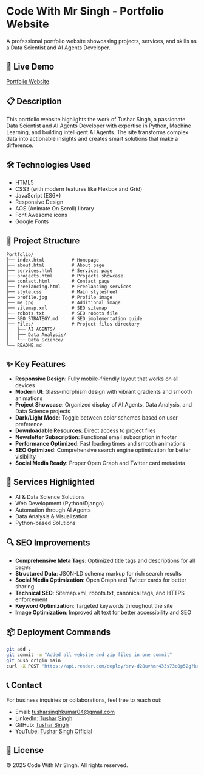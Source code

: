 # Code With Mr Singh - Portfolio Website

A professional portfolio website showcasing projects, services, and skills as a Data Scientist and AI Agents Developer.

## 🚀 Live Demo

[Portfolio Website](https://codewithmrsingh.onrender.com )

## 📋 Description

This portfolio website highlights the work of Tushar Singh, a passionate Data Scientist and AI Agents Developer with expertise in Python, Machine Learning, and building intelligent AI Agents. The site transforms complex data into actionable insights and creates smart solutions that make a difference.

## 🛠️ Technologies Used

- HTML5
- CSS3 (with modern features like Flexbox and Grid)
- JavaScript (ES6+)
- Responsive Design
- AOS (Animate On Scroll) library
- Font Awesome icons
- Google Fonts

## 📁 Project Structure

```
Portfolio/
├── index.html          # Homepage
├── about.html          # About page
├── services.html       # Services page
├── projects.html       # Projects showcase
├── contact.html        # Contact page
├── freelancing.html    # Freelancing services
├── style.css           # Main stylesheet
├── profile.jpg         # Profile image
├── me.jpg              # Additional image
├── sitemap.xml         # SEO sitemap
├── robots.txt          # SEO robots file
├── SEO_STRATEGY.md     # SEO implementation guide
├── Files/              # Project files directory
│   ├── AI AGENTS/
│   ├── Data Analysis/
│   └── Data Science/
└── README.md
```

## ✨ Key Features

- **Responsive Design**: Fully mobile-friendly layout that works on all devices
- **Modern UI**: Glass-morphism design with vibrant gradients and smooth animations
- **Project Showcase**: Organized display of AI Agents, Data Analysis, and Data Science projects
- **Dark/Light Mode**: Toggle between color schemes based on user preference
- **Downloadable Resources**: Direct access to project files
- **Newsletter Subscription**: Functional email subscription in footer
- **Performance Optimized**: Fast loading times and smooth animations
- **SEO Optimized**: Comprehensive search engine optimization for better visibility
- **Social Media Ready**: Proper Open Graph and Twitter card metadata

## 🎯 Services Highlighted

- AI & Data Science Solutions
- Web Development (Python/Django)
- Automation through AI Agents
- Data Analysis & Visualization
- Python-based Solutions

## 🔍 SEO Improvements

- **Comprehensive Meta Tags**: Optimized title tags and descriptions for all pages
- **Structured Data**: JSON-LD schema markup for rich search results
- **Social Media Optimization**: Open Graph and Twitter cards for better sharing
- **Technical SEO**: Sitemap.xml, robots.txt, canonical tags, and HTTPS enforcement
- **Keyword Optimization**: Targeted keywords throughout the site
- **Image Optimization**: Improved alt text for better accessibility and SEO

## 📦 Deployment Commands

```bash
git add .
git commit -m "Added all website and zip files in one commit"
git push origin main
curl -X POST "https://api.render.com/deploy/srv-d28uvhmr433s73c0p52g?key=a_sQGQYrn1c"
```

## 📞 Contact

For business inquiries or collaborations, feel free to reach out:

- Email: tusharsinghkumar04@gmail.com
- LinkedIn: [Tushar Singh](https://www.linkedin.com/in/tusharsingh2011/)
- GitHub: [Tushar Singh](https://github.com/Tusharsinghoffical)
- YouTube: [Tushar Singh Official](https://www.youtube.com/@tusharsinghoffical)

## 📄 License

© 2025 Code With Mr Singh. All rights reserved.